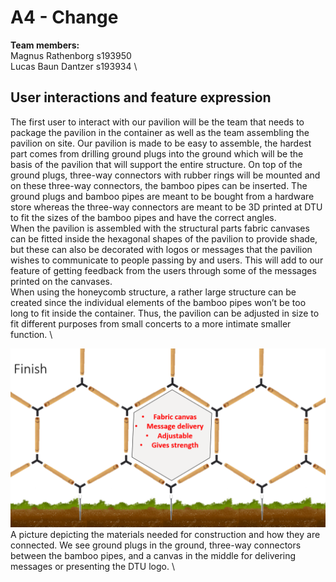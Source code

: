 # A4 - Change

**Team members:** \
Magnus Rathenborg s193950 \
Lucas Baun Dantzer s193934 \

## User interactions and feature expression
The first user to interact with our pavilion will be the team that needs to package the pavilion in the container as well as the team assembling the pavilion on site. Our pavilion is made to be easy to assemble, the hardest part comes from drilling ground plugs into the ground which will be the basis of the pavilion that will support the entire structure. On top of the ground plugs, three-way connectors with rubber rings will be mounted and on these three-way connectors, the bamboo pipes can be inserted. The ground plugs and bamboo pipes are meant to be bought from a hardware store whereas the three-way connectors are meant to be 3D printed at DTU to fit the sizes of the bamboo pipes and have the correct angles. \
When the pavilion is assembled with the structural parts fabric canvases can be fitted inside the hexagonal shapes of the pavilion to provide shade, but these can also be decorated with logos or messages that the pavilion wishes to communicate to people passing by and users. This will add to our feature of getting feedback from the users through some of the messages printed on the canvases. \
When using the honeycomb structure, a rather large structure can be created since the individual elements of the bamboo pipes won’t be too long to fit inside the container. Thus, the pavilion can be adjusted in size to fit different purposes from small concerts to a more intimate smaller function. \


<img src="../Images/A4.png" width="2000"/> \
A picture depicting the materials needed for construction and how they are connected. We see ground plugs in the ground, three-way connectors between the bamboo pipes, and a canvas in the middle for delivering messages or presenting the DTU logo. \
